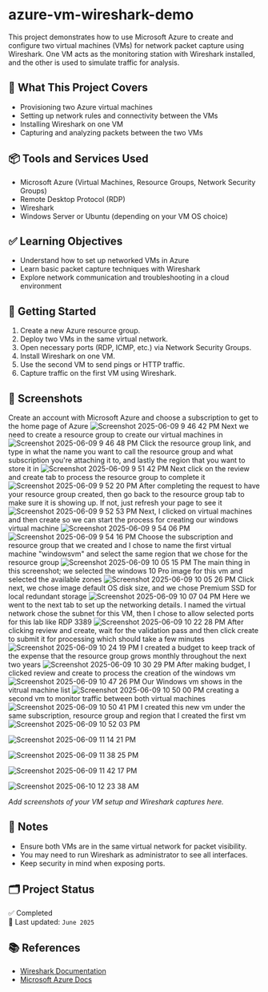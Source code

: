 # azure-vm-wireshark-demo

This project demonstrates how to use Microsoft Azure to create and configure two virtual machines (VMs) for network packet capture using Wireshark. One VM acts as the monitoring station with Wireshark installed, and the other is used to simulate traffic for analysis.

## 🔧 What This Project Covers

- Provisioning two Azure virtual machines
- Setting up network rules and connectivity between the VMs
- Installing Wireshark on one VM
- Capturing and analyzing packets between the two VMs

## 📦 Tools and Services Used

- Microsoft Azure (Virtual Machines, Resource Groups, Network Security Groups)
- Remote Desktop Protocol (RDP)
- Wireshark
- Windows Server or Ubuntu (depending on your VM OS choice)

## ✅ Learning Objectives

- Understand how to set up networked VMs in Azure
- Learn basic packet capture techniques with Wireshark
- Explore network communication and troubleshooting in a cloud environment

## 🚀 Getting Started

1. Create a new Azure resource group.
2. Deploy two VMs in the same virtual network.
3. Open necessary ports (RDP, ICMP, etc.) via Network Security Groups.
4. Install Wireshark on one VM.
5. Use the second VM to send pings or HTTP traffic.
6. Capture traffic on the first VM using Wireshark.

## 📸 Screenshots
Create an account with Microsoft Azure and choose a subscription to get to the home page of Azure
![Screenshot 2025-06-09 9 46 42 PM](https://github.com/user-attachments/assets/405c154a-b484-4272-a629-d2aaf3cb86f6)
Next we need to create a resource group to create our virtual machines in 
![Screenshot 2025-06-09 9 46 48 PM](https://github.com/user-attachments/assets/bfee635f-eb04-4673-bb60-8c772b261fa6)
Click the resource group link, and type in what the name you want to call the resource group and what subscription you're attaching it to, and lastly the region that you want to store it in
![Screenshot 2025-06-09 9 51 42 PM](https://github.com/user-attachments/assets/86f86388-0a6c-4818-860f-80ddbd4b5c10)
Next click on the review and create tab to process the resource group to complete it
![Screenshot 2025-06-09 9 52 20 PM](https://github.com/user-attachments/assets/6c0b7fa7-da9c-45fa-a4e0-d1ec5092278d)
After completing the request to have your resource group created, then go back to the resource group tab to make sure it is showing up. If not, just refresh your page to see it
![Screenshot 2025-06-09 9 52 53 PM](https://github.com/user-attachments/assets/4ebadcf7-27be-4df5-ac61-2d748fd6cda9)
Next, I clicked on virtual machines and then create so we can start the process for creating our windows virtual machine
![Screenshot 2025-06-09 9 54 06 PM](https://github.com/user-attachments/assets/78f3b209-aad7-4766-8037-33671c16e80c)
![Screenshot 2025-06-09 9 54 16 PM](https://github.com/user-attachments/assets/73da6bf8-5b85-44b7-a834-4ed30f4f4847)
Choose the subscription and resource group that we created and I chose to name the first virtual machine "windowsvm" and select the same region that we chose for the resource group
![Screenshot 2025-06-09 10 05 15 PM](https://github.com/user-attachments/assets/5290f89c-82a7-47a8-85dd-6f7552b28266)
The main thing in this screenshot; we selected the windows 10 Pro image for this vm and selected the available zones
![Screenshot 2025-06-09 10 05 26 PM](https://github.com/user-attachments/assets/295e174f-eaa6-4fbe-b739-53df8a76c107)
Click next, we chose image default OS disk size, and we chose Premium SSD for local redundant storage
![Screenshot 2025-06-09 10 07 04 PM](https://github.com/user-attachments/assets/1e264d51-8549-40b3-8030-bd63d1f0926a)
Here we went to the next tab to set up the networking details. I named the virtual network chose the subnet for this VM, then I chose to allow selected ports for this lab like RDP 3389
![Screenshot 2025-06-09 10 22 28 PM](https://github.com/user-attachments/assets/87d7cff2-3b35-4a2f-b90e-92995976a4c2)
After clicking review and create, wait for the validation pass and then click create to submit it for processing which should take a few minutes
![Screenshot 2025-06-09 10 24 19 PM](https://github.com/user-attachments/assets/1d95b85c-2107-4817-b333-4572e47f95d2)
I created a budget to keep track of the expense that the resource group grows monthly throughout the next two years
![Screenshot 2025-06-09 10 30 29 PM](https://github.com/user-attachments/assets/75458537-9e04-4ac9-b66b-c22c9cceab8a)
After making budget, I clicked review and create to process the creation of the windows vm
![Screenshot 2025-06-09 10 47 26 PM](https://github.com/user-attachments/assets/3d861778-1598-466e-9553-82bca8425d82)
Our Windows vm shows in the vitrual machine list
![Screenshot 2025-06-09 10 50 00 PM](https://github.com/user-attachments/assets/53001b94-062d-4602-9c76-bd92ac06cc35)
creating a second vm to monitor traffic between both virtual machines
![Screenshot 2025-06-09 10 50 41 PM](https://github.com/user-attachments/assets/e0514027-d1ff-4e1f-adea-e9215fadf978)
I created this new vm under the same subscription, resource group and region that I created the first vm
![Screenshot 2025-06-09 10 52 03 PM](https://github.com/user-attachments/assets/eeac7128-4c0f-4aaf-babe-ddcd4b2f19db)

![Screenshot 2025-06-09 11 14 21 PM](https://github.com/user-attachments/assets/173ec526-6b5e-4c62-ba13-cc6ca2b5f5ee)

![Screenshot 2025-06-09 11 38 25 PM](https://github.com/user-attachments/assets/416554f9-adc1-4bb6-9489-46613fd3c535)

![Screenshot 2025-06-09 11 42 17 PM](https://github.com/user-attachments/assets/a520ee87-db9b-472d-8b72-99b24b280c73)

![Screenshot 2025-06-10 12 23 38 AM](https://github.com/user-attachments/assets/f89d6f04-0881-4815-9087-9f406090a308)


_Add screenshots of your VM setup and Wireshark captures here._

## 🧠 Notes

- Ensure both VMs are in the same virtual network for packet visibility.
- You may need to run Wireshark as administrator to see all interfaces.
- Keep security in mind when exposing ports.

## 🗂️ Project Status

✅ Completed  
📅 Last updated: `June 2025`

## 📚 References

- [Wireshark Documentation](https://www.wireshark.org/docs/)
- [Microsoft Azure Docs](https://learn.microsoft.com/en-us/azure/virtual-machines/)
